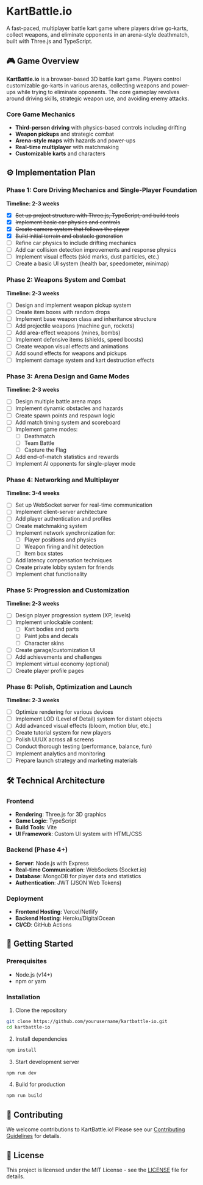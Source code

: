 # KartBattle.io

A fast-paced, multiplayer battle kart game where players drive go-karts, collect weapons, and eliminate opponents in an arena-style deathmatch, built with Three.js and TypeScript.

## 🎮 Game Overview

**KartBattle.io** is a browser-based 3D battle kart game. Players control customizable go-karts in various arenas, collecting weapons and power-ups while trying to eliminate opponents. The core gameplay revolves around driving skills, strategic weapon use, and avoiding enemy attacks.

### Core Game Mechanics
- **Third-person driving** with physics-based controls including drifting
- **Weapon pickups** and strategic combat
- **Arena-style maps** with hazards and power-ups
- **Real-time multiplayer** with matchmaking
- **Customizable karts** and characters

## ⚙️ Implementation Plan

### Phase 1: Core Driving Mechanics and Single-Player Foundation
**Timeline: 2-3 weeks**

- [x] ~~Set up project structure with Three.js, TypeScript, and build tools~~
- [x] ~~Implement basic car physics and controls~~
- [x] ~~Create camera system that follows the player~~
- [x] ~~Build initial terrain and obstacle generation~~
- [ ] Refine car physics to include drifting mechanics
- [ ] Add car collision detection improvements and response physics
- [ ] Implement visual effects (skid marks, dust particles, etc.)
- [ ] Create a basic UI system (health bar, speedometer, minimap)

### Phase 2: Weapons System and Combat
**Timeline: 2-3 weeks**

- [ ] Design and implement weapon pickup system
- [ ] Create item boxes with random drops
- [ ] Implement base weapon class and inheritance structure
- [ ] Add projectile weapons (machine gun, rockets)
- [ ] Add area-effect weapons (mines, bombs)
- [ ] Implement defensive items (shields, speed boosts)
- [ ] Create weapon visual effects and animations
- [ ] Add sound effects for weapons and pickups
- [ ] Implement damage system and kart destruction effects

### Phase 3: Arena Design and Game Modes
**Timeline: 2-3 weeks**

- [ ] Design multiple battle arena maps
- [ ] Implement dynamic obstacles and hazards
- [ ] Create spawn points and respawn logic
- [ ] Add match timing system and scoreboard
- [ ] Implement game modes:
  - [ ] Deathmatch
  - [ ] Team Battle
  - [ ] Capture the Flag
- [ ] Add end-of-match statistics and rewards
- [ ] Implement AI opponents for single-player mode

### Phase 4: Networking and Multiplayer
**Timeline: 3-4 weeks**

- [ ] Set up WebSocket server for real-time communication
- [ ] Implement client-server architecture
- [ ] Add player authentication and profiles
- [ ] Create matchmaking system
- [ ] Implement network synchronization for:
  - [ ] Player positions and physics
  - [ ] Weapon firing and hit detection
  - [ ] Item box states
- [ ] Add latency compensation techniques
- [ ] Create private lobby system for friends
- [ ] Implement chat functionality

### Phase 5: Progression and Customization
**Timeline: 2-3 weeks**

- [ ] Design player progression system (XP, levels)
- [ ] Implement unlockable content:
  - [ ] Kart bodies and parts
  - [ ] Paint jobs and decals
  - [ ] Character skins
- [ ] Create garage/customization UI
- [ ] Add achievements and challenges
- [ ] Implement virtual economy (optional)
- [ ] Create player profile pages

### Phase 6: Polish, Optimization and Launch
**Timeline: 2-3 weeks**

- [ ] Optimize rendering for various devices
- [ ] Implement LOD (Level of Detail) system for distant objects
- [ ] Add advanced visual effects (bloom, motion blur, etc.)
- [ ] Create tutorial system for new players
- [ ] Polish UI/UX across all screens
- [ ] Conduct thorough testing (performance, balance, fun)
- [ ] Implement analytics and monitoring
- [ ] Prepare launch strategy and marketing materials

## 🛠️ Technical Architecture

### Frontend
- **Rendering**: Three.js for 3D graphics
- **Game Logic**: TypeScript
- **Build Tools**: Vite
- **UI Framework**: Custom UI system with HTML/CSS

### Backend (Phase 4+)
- **Server**: Node.js with Express
- **Real-time Communication**: WebSockets (Socket.io)
- **Database**: MongoDB for player data and statistics
- **Authentication**: JWT (JSON Web Tokens)

### Deployment
- **Frontend Hosting**: Vercel/Netlify
- **Backend Hosting**: Heroku/DigitalOcean
- **CI/CD**: GitHub Actions

## 🚀 Getting Started

### Prerequisites
- Node.js (v14+)
- npm or yarn

### Installation
1. Clone the repository
```bash
git clone https://github.com/yourusername/kartbattle-io.git
cd kartbattle-io
```

2. Install dependencies
```bash
npm install
```

3. Start development server
```bash
npm run dev
```

4. Build for production
```bash
npm run build
```

## 📝 Contributing
We welcome contributions to KartBattle.io! Please see our [Contributing Guidelines](CONTRIBUTING.md) for details.

## 📜 License
This project is licensed under the MIT License - see the [LICENSE](LICENSE) file for details.